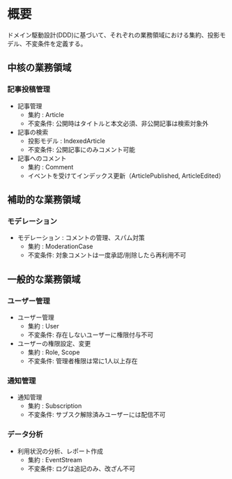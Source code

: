 # 概要

ドメイン駆動設計(DDD)に基づいて、それぞれの業務領域における集約、投影モデル、不変条件を定義する。

## 中核の業務領域

### 記事投稿管理

- 記事管理
  - 集約 : Article
  - 不変条件: 公開時はタイトルと本文必須、非公開記事は検索対象外
- 記事の検索
  - 投影モデル : IndexedArticle
  - 不変条件: 公開記事にのみコメント可能
- 記事へのコメント
  - 集約 : Comment
  - イベントを受けてインデックス更新（ArticlePublished, ArticleEdited）

## 補助的な業務領域

### モデレーション

- モデレーション : コメントの管理、スパム対策
  - 集約 : ModerationCase
  - 不変条件: 対象コメントは一度承認/削除したら再利用不可

## 一般的な業務領域

### ユーザー管理

- ユーザー管理
  - 集約 : User
  - 不変条件: 存在しないユーザーに権限付与不可
- ユーザーの権限設定、変更
  - 集約 : Role, Scope
  - 不変条件: 管理者権限は常に1人以上存在

### 通知管理

- 通知管理
  - 集約 : Subscription
  - 不変条件: サブスク解除済みユーザーには配信不可

### データ分析

- 利用状況の分析、レポート作成
  - 集約 : EventStream
  - 不変条件: ログは追記のみ、改ざん不可
